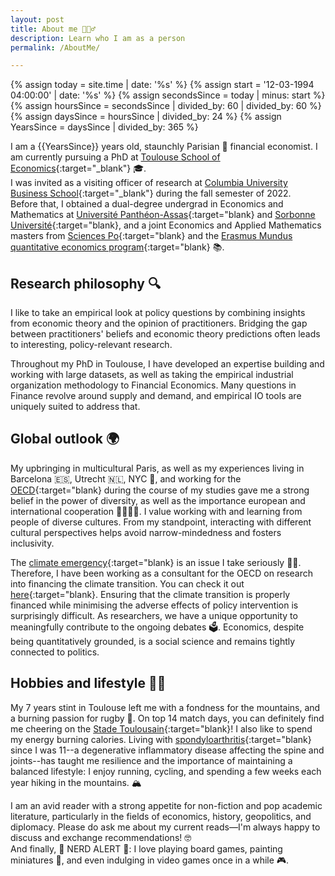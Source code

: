 ```yaml
---
layout: post
title: About me 🙋🏻‍♂️
description: Learn who I am as a person
permalink: /AboutMe/

---
```


{%   assign today = site.time | date: '%s'      %}
{%   assign start = '12-03-1994 04:00:00' | date: '%s'  %}
{%   assign secondsSince = today | minus: start     %}
{%   assign hoursSince = secondsSince | divided_by: 60 | divided_by: 60     %}
{%   assign daysSince = hoursSince | divided_by: 24  %}
{%   assign YearsSince = daysSince | divided_by: 365  %}



I am a {{YearsSince}} years old, staunchly Parisian 🥖 financial economist. I am currently pursuing a PhD at [Toulouse School of Economics](https://www.tse-fr.eu){:target="_blank"} 🎓.  \
I was invited as a visiting officer of research at [Columbia University Business School](https://business.columbia.edu/){:target="_blank"} during the fall semester of 2022. \
Before that, I obtained a dual-degree undergrad in  Economics and Mathematics at [Université Panthéon-Assas](https://assas-universite.fr/fr){:target="blank} and [Sorbonne Université](https://sciences.sorbonne-universite.fr){:target="blank}, and a joint Economics and Applied Mathematics masters from [Sciences Po](https://www.sciencespo.fr/department-economics/){:target="blank} and the [Erasmus Mundus quantitative economics program](https://master-economics-qem.eu){:target="blank} 📚. 

Research philosophy 🔍
------------

I like to take an empirical look at policy questions by combining insights from economic theory and the opinion of practitioners. Bridging the gap between practitioners' beliefs and economic theory predictions often leads to interesting, policy-relevant research. 

Throughout my PhD in Toulouse, I have developed an expertise building and working with large datasets, as well as taking the empirical industrial organization methodology to Financial Economics. Many questions in  Finance revolve around supply and demand, and empirical IO tools are uniquely suited to address that. 


Global outlook 🌍
---------

My upbringing in multicultural Paris, as well as my experiences living in Barcelona 🇪🇸, Utrecht 🇳🇱, NYC 🗽, and working for the [OECD](https://www.oecd.org/en.html){:target="blank} during the course of my studies gave me a strong belief in the power of diversity, as well as the importance european and international cooperation 🫱🏿‍🫲🏻. I value working with and learning from people of diverse cultures. From my standpoint, interacting with different cultural perspectives helps avoid narrow-mindedness and fosters inclusivity.  

The [climate emergency](https://www.unep.org/facts-about-climate-emergency){:target="blank} is an issue I take seriously 🌿🔥. Therefore, I have been working as a consultant for the OECD on research into financing the climate transition. You can check it out [here](){:target="blank}. Ensuring that the climate transition is properly financed while minimising the adverse effects of policy intervention is surprisingly difficult. As researchers,  we have a unique opportunity to meaningfully contribute to the ongoing debates 🗳️. Economics, despite being quantitatively grounded, is a social science and remains tightly connected to politics.

Hobbies and lifestyle 🏃‍♂️
--------

My 7 years stint in Toulouse left me with a fondness for the mountains, and a burning passion for rugby 🏉. On top 14 match days, you can definitely find me cheering on the [Stade Toulousain](https://www.stadetoulousain.fr/){:target="blank}!
I also like to spend my energy burning calories. Living with [spondyloarthritis](https://rheumatology.org/patients/spondyloarthritis){:target="blank} since I was 11--a degenerative inflammatory disease affecting the spine and joints--has taught me resilience and the importance of maintaining a balanced lifestyle: I enjoy running, cycling, and spending a few weeks each year hiking in the mountains. 🏔️

I am an avid reader with a strong appetite for non-fiction and pop academic literature, particularly in the fields of economics, history, geopolitics, and diplomacy. Please do ask me about my current reads—I'm always happy to discuss and exchange recommendations! 🤓 \
And finally, 🚨 NERD ALERT 🚨: I love playing board games, painting miniatures 🎨, and even indulging in video games once in a while 🎮.